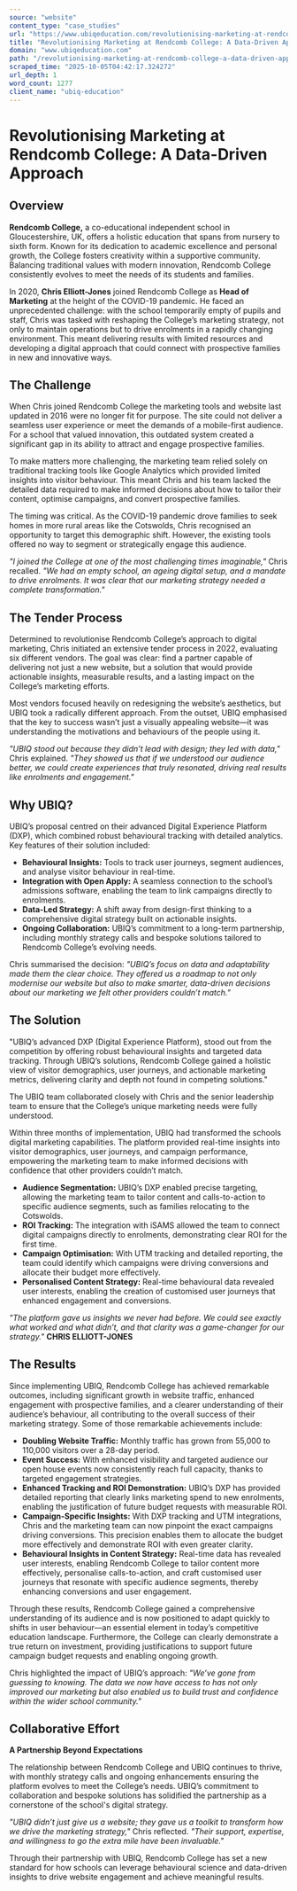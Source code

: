 ```yaml
---
source: "website"
content_type: "case_studies"
url: "https://www.ubiqeducation.com/revolutionising-marketing-at-rendcomb-college-a-data-driven-approach"
title: "Revolutionising Marketing at Rendcomb College: A Data-Driven Approach"
domain: "www.ubiqeducation.com"
path: "/revolutionising-marketing-at-rendcomb-college-a-data-driven-approach"
scraped_time: "2025-10-05T04:42:17.324272"
url_depth: 1
word_count: 1277
client_name: "ubiq-education"
---
```


# Revolutionising Marketing at Rendcomb College: A Data-Driven Approach

## Overview

**Rendcomb College,** a co-educational independent school in Gloucestershire, UK, offers a holistic education that spans from nursery to sixth form. Known for its dedication to academic excellence and personal growth, the College fosters creativity within a supportive community. Balancing traditional values with modern innovation, Rendcomb College consistently evolves to meet the needs of its students and families.

In 2020, **Chris Elliott-Jones** joined Rendcomb College as **Head of Marketing** at the height of the COVID-19 pandemic. He faced an unprecedented challenge: with the school temporarily empty of pupils and staff, Chris was tasked with reshaping the College’s marketing strategy, not only to maintain operations but to drive enrolments in a rapidly changing environment. This meant delivering results with limited resources and developing a digital approach that could connect with prospective families in new and innovative ways.

## The Challenge

When Chris joined Rendcomb College the marketing tools and website last updated in 2016 were no longer fit for purpose. The site could not deliver a seamless user experience or meet the demands of a mobile-first audience. For a school that valued innovation, this outdated system created a significant gap in its ability to attract and engage prospective families.

To make matters more challenging, the marketing team relied solely on traditional tracking tools like Google Analytics which provided limited insights into visitor behaviour. This meant Chris and his team lacked the detailed data required to make informed decisions about how to tailor their content, optimise campaigns, and convert prospective families.

The timing was critical. As the COVID-19 pandemic drove families to seek homes in more rural areas like the Cotswolds, Chris recognised an opportunity to target this demographic shift. However, the existing tools offered no way to segment or strategically engage this audience.

*"I joined the College at one of the most challenging times imaginable,"* Chris recalled. *"We had an empty school, an ageing digital setup, and a mandate to drive enrolments. It was clear that our marketing strategy needed a complete transformation."*

## The Tender Process

Determined to revolutionise Rendcomb College’s approach to digital marketing, Chris initiated an extensive tender process in 2022, evaluating six different vendors. The goal was clear: find a partner capable of delivering not just a new website, but a solution that would provide actionable insights, measurable results, and a lasting impact on the College’s marketing efforts.

Most vendors focused heavily on redesigning the website’s aesthetics, but UBIQ took a radically different approach. From the outset, UBIQ emphasised that the key to success wasn’t just a visually appealing website—it was understanding the motivations and behaviours of the people using it.

*"UBIQ stood out because they didn’t lead with design; they led with data,"* Chris explained. *"They showed us that if we understood our audience better, we could create experiences that truly resonated, driving real results like enrolments and engagement."*

## Why UBIQ?

UBIQ’s proposal centred on their advanced Digital Experience Platform (DXP), which combined robust behavioural tracking with detailed analytics. Key features of their solution included:

* **Behavioural Insights:** Tools to track user journeys, segment audiences, and analyse visitor behaviour in real-time.
* **Integration with Open Apply:** A seamless connection to the school’s admissions software, enabling the team to link campaigns directly to enrolments.
* **Data-Led Strategy:** A shift away from design-first thinking to a comprehensive digital strategy built on actionable insights.
* **Ongoing Collaboration:** UBIQ’s commitment to a long-term partnership, including monthly strategy calls and bespoke solutions tailored to Rendcomb College’s evolving needs.

Chris summarised the decision: *"UBIQ’s focus on data and adaptability made them the clear choice. They offered us a roadmap to not only modernise our website but also to make smarter, data-driven decisions about our marketing we felt other providers couldn’t match."*

## The Solution

"UBIQ’s advanced DXP (Digital Experience Platform), stood out from the competition by offering robust behavioural insights and targeted data tracking. Through UBIQ’s solutions, Rendcomb College gained a holistic view of visitor demographics, user journeys, and actionable marketing metrics, delivering clarity and depth not found in competing solutions."

The UBIQ team collaborated closely with Chris and the senior leadership team to ensure that the College’s unique marketing needs were fully understood.

Within three months of implementation, UBIQ had transformed the schools digital marketing capabilities. The platform provided real-time insights into visitor demographics, user journeys, and campaign performance, empowering the marketing team to make informed decisions with confidence that other providers couldn’t match.

* **Audience Segmentation:** UBIQ’s DXP enabled precise targeting, allowing the marketing team to tailor content and calls-to-action to specific audience segments, such as families relocating to the Cotswolds.
* **ROI Tracking:** The integration with iSAMS allowed the team to connect digital campaigns directly to enrolments, demonstrating clear ROI for the first time.
* **Campaign Optimisation:** With UTM tracking and detailed reporting, the team could identify which campaigns were driving conversions and allocate their budget more effectively.
* **Personalised Content Strategy:** Real-time behavioural data revealed user interests, enabling the creation of customised user journeys that enhanced engagement and conversions.

*"The platform gave us insights we never had before. We could see exactly what worked and what didn’t, and that clarity was a game-changer for our strategy."* **CHRIS ELLIOTT-JONES**

## The Results

Since implementing UBIQ, Rendcomb College has achieved remarkable outcomes, including significant growth in website traffic, enhanced engagement with prospective families, and a clearer understanding of their audience’s behaviour, all contributing to the overall success of their marketing strategy. Some of those remarkable achievements include:

* **Doubling Website Traffic:** Monthly traffic has grown from 55,000 to 110,000 visitors over a 28-day period.
* **Event Success:** With enhanced visibility and targeted audience our open house events now consistently reach full capacity, thanks to targeted engagement strategies.
* **Enhanced Tracking and ROI Demonstration:** UBIQ’s DXP has provided detailed reporting that clearly links marketing spend to new enrolments, enabling the justification of future budget requests with measurable ROI.
* **Campaign-Specific Insights:** With DXP tracking and UTM integrations, Chris and the marketing team can now pinpoint the exact campaigns driving conversions. This precision enables them to allocate the budget more effectively and demonstrate ROI with even greater clarity.
* **Behavioural Insights in Content Strategy:** Real-time data has revealed user interests, enabling Rendcomb College to tailor content more effectively, personalise calls-to-action, and craft customised user journeys that resonate with specific audience segments, thereby enhancing conversions and user engagement.

Through these results, Rendcomb College gained a comprehensive understanding of its audience and is now positioned to adapt quickly to shifts in user behaviour—an essential element in today’s competitive education landscape. Furthermore, the College can clearly demonstrate a true return on investment, providing justifications to support future campaign budget requests and enabling ongoing growth.

Chris highlighted the impact of UBIQ’s approach: *"We’ve gone from guessing to knowing. The data we now have access to has not only improved our marketing but also enabled us to build trust and confidence within the wider school community."*

## Collaborative Effort

**A Partnership Beyond Expectations**

The relationship between Rendcomb College and UBIQ continues to thrive, with monthly strategy calls and ongoing enhancements ensuring the platform evolves to meet the College’s needs. UBIQ’s commitment to collaboration and bespoke solutions has solidified the partnership as a cornerstone of the school's digital strategy.

*"UBIQ didn’t just give us a website; they gave us a toolkit to transform how we drive the marketing strategy,"* Chris reflected. *"Their support, expertise, and willingness to go the extra mile have been invaluable."*

Through their partnership with UBIQ, Rendcomb College has set a new standard for how schools can leverage behavioural science and data-driven insights to drive website engagement and achieve meaningful results.